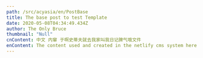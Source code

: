 ```yaml
---
path: /src/acyasia/en/PostBase
title: The base post to test Template
date: 2020-05-08T04:34:49.434Z
author: The Only Bruce
thumbnail: "Null"
cnContent: 中文 内窜 于啊史蒂夫就去我家叫我日记脾气哦文件
enContent: The content used and created in the netlify cms system here
---
```

